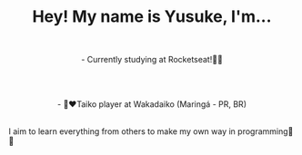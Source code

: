 <div style="display: flex; align-items: center; flex-direction: column;">
  <h1>Hey! My name is Yusuke, I'm...</h1>
    <br>
  <p> - Currently studying at Rocketseat!🚀✨</p>
    <br><br>
  <p> - 🥁❤️Taiko player at Wakadaiko (Maringá - PR, BR)</p>
    <br>
  <section> I aim to learn everything from others to make my own way in programming🙏🙏 </section>
</div>

